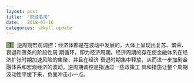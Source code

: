 ```yaml
---
layout: post
title:  "财经名词"
date:   2018-07-16
categories: jekyll update
---
```

<span style="background-color: #8ba06f">&nbsp;&nbsp;1&nbsp;&nbsp;</span>&nbsp;
逆周期宏观调控：经济体都是在波动中发展的，大体上呈现出复苏、繁荣、衰退和萧条的阶段性周
期循环，即为经济周期。经济周期的存在使金融体系在经济扩张时期加速风险的集聚，并且在经济
衰退时期集中释放，从而进一步加剧金融体系和宏观经济的波动。逆周期调控是指通过一些政策工
具和措施让整个周期波动性平缓下来，负面冲击小一点。

